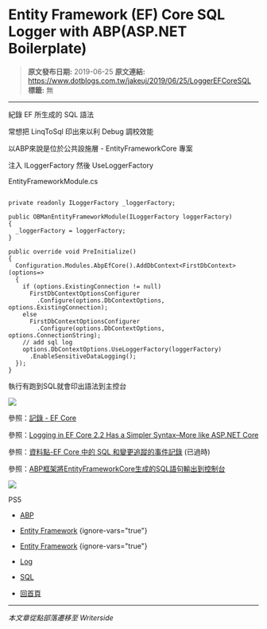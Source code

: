 # Entity Framework (EF) Core SQL Logger with ABP(ASP.NET Boilerplate)

> **原文發布日期:** 2019-06-25
> **原文連結:** https://www.dotblogs.com.tw/jakeuj/2019/06/25/LoggerEFCoreSQL
> **標籤:** 無

---

紀錄 EF 所生成的 SQL 語法

常想把 LinqToSql 印出來以利 Debug 調校效能

以ABP來說是位於公共設施層 - EntityFrameworkCore 專案

注入 ILoggerFactory 然後 UseLoggerFactory

EntityFrameworkModule.cs

```

private readonly ILoggerFactory _loggerFactory;

public OBManEntityFrameworkModule(ILoggerFactory loggerFactory)
{
  _loggerFactory = loggerFactory;
}

public override void PreInitialize()
{
  Configuration.Modules.AbpEfCore().AddDbContext<FirstDbContext>(options=>
  {
    if (options.ExistingConnection != null)
      FirstDbContextOptionsConfigurer
        .Configure(options.DbContextOptions, options.ExistingConnection);
    else
      FirstDbContextOptionsConfigurer
        .Configure(options.DbContextOptions, options.ConnectionString);
    // add sql log
    options.DbContextOptions.UseLoggerFactory(loggerFactory)
      .EnableSensitiveDataLogging();
  });
}
```

執行有跑到SQL就會印出語法到主控台

![](https://dotblogsfile.blob.core.windows.net/user/jakeuj/31e8dfca-f94c-492d-a93c-f7c51f72660f/1561394166_29885.png)

參照：[記錄 - EF Core](https://docs.microsoft.com/zh-tw/ef/core/miscellaneous/logging#other-applications​)

參照：[Logging in EF Core 2.2 Has a Simpler Syntax–More like ASP.NET Core](http://thedatafarm.com/data-access/logging-in-ef-core-2-2-has-a-simpler-syntax-more-like-asp-net-core/)

參照：[資料點-EF Core 中的 SQL 和變更追蹤的事件記錄](http://​https://msdn.microsoft.com/zh-tw/magazine/mt830355.aspx) (已過時)

參照：[ABP框架將EntityFrameworkCore生成的SQL語句輸出到控制台](https://www.cnblogs.com/WNpursue/p/ABP-USE-UseLoggerFactory-ILoggerFactory.html)

![](https://card.psnprofiles.com/1/jakeuj.png)

PS5

* [ABP](/jakeuj/Tags?qq=ABP)
* [Entity Framework](/jakeuj/Tags?qq=Entity%20Framework)
{ignore-vars="true"}
* [Entity Framework](/jakeuj/Tags?qq=Entity%20Framework)
{ignore-vars="true"}
* [Log](/jakeuj/Tags?qq=Log)
* [SQL](/jakeuj/Tags?qq=SQL)

* [回首頁](/jakeuj)

---

*本文章從點部落遷移至 Writerside*
